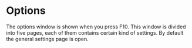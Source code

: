 # Options

The options window is shown when you press F10. This window is divided into five pages, each of them contains certain kind of settings. By default the general settings page is open.

